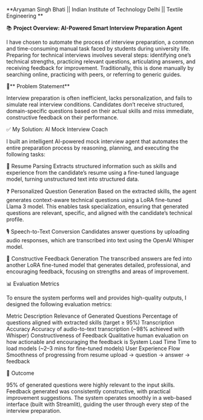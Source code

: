 **Aryaman Singh  Bhati || Indian Institute of Technology Delhi || Textile Engineering
**



📚 **Project Overview: AI-Powered Smart Interview Preparation Agent**

I have chosen to automate the process of interview preparation, a common and time-consuming manual task faced by students during university life. Preparing for technical interviews involves several steps: identifying one’s technical strengths, practicing relevant questions, articulating answers, and receiving feedback for improvement. Traditionally, this is done manually by searching online, practicing with peers, or referring to generic guides.


🚀** Problem Statement**

Interview preparation is often inefficient, lacks personalization, and fails to simulate real interview conditions. Candidates don’t receive structured, domain-specific questions based on their actual skills and miss immediate, constructive feedback on their performance.

✅ My Solution: AI Mock Interview Coach

I built an intelligent AI-powered mock interview agent that automates the entire preparation process by reasoning, planning, and executing the following tasks:

📄 Resume Parsing
Extracts structured information such as skills and experience from the candidate’s resume using a fine-tuned language model, turning unstructured text into structured data.

❓ Personalized Question Generation
Based on the extracted skills, the agent generates context-aware technical questions using a LoRA fine-tuned Llama 3 model. This enables task specialization, ensuring that generated questions are relevant, specific, and aligned with the candidate’s technical profile.

🎙️ Speech-to-Text Conversion
Candidates answer questions by uploading audio responses, which are transcribed into text using the OpenAI Whisper model.

🌟 Constructive Feedback Generation
The transcribed answers are fed into another LoRA fine-tuned model that generates detailed, professional, and encouraging feedback, focusing on strengths and areas of improvement.


📊 Evaluation Metrics

To ensure the system performs well and provides high-quality outputs, I designed the following evaluation metrics:

Metric	Description
Relevance of Generated Questions	Percentage of questions aligned with extracted skills (target ≥ 95%)
Transcription Accuracy	Accuracy of audio-to-text transcription (~98% achieved with Whisper)
Constructiveness of Feedback	Qualitative human evaluation on how actionable and encouraging the feedback is
System Load Time	Time to load models (~2–3 mins for fine-tuned models)
User Experience Flow	Smoothness of progressing from resume upload → question → answer → feedback


🎯 Outcome

95% of generated questions were highly relevant to the input skills.
Feedback generated was consistently constructive, with practical improvement suggestions.
The system operates smoothly in a web-based interface (built with Streamlit), guiding the user through every step of the interview preparation.
